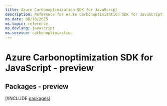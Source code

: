 ```yaml
---
title: Azure Carbonoptimization SDK for JavaScript
description: Reference for Azure Carbonoptimization SDK for JavaScript
ms.date: 08/18/2025
ms.topic: reference
ms.devlang: javascript
ms.service: carbonoptimization
---
```

# Azure Carbonoptimization SDK for JavaScript - preview
## Packages - preview
[!INCLUDE [packages](carbonoptimization-index.md)]